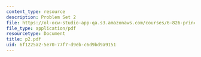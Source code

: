 ```yaml
---
content_type: resource
description: Problem Set 2
file: https://ol-ocw-studio-app-qa.s3.amazonaws.com/courses/6-826-principles-of-computer-systems-spring-2002/6f1225a25e7077f7d9ebc6d9bd9a9151_p2.pdf
file_type: application/pdf
resourcetype: Document
title: p2.pdf
uid: 6f1225a2-5e70-77f7-d9eb-c6d9bd9a9151
---
```


